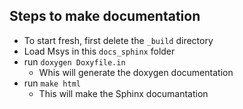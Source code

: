## Steps to make documentation

 - To start fresh, first delete the `_build` directory
 - Load Msys in this `docs_sphinx` folder
 - run `doxygen Doxyfile.in`
	- Whis will generate the doxygen documentation
 - run `make html`
	- This will make the Sphinx documantation 
 